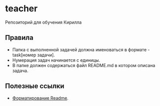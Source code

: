 # teacher
Репозиторий для обучения Кирилла


## Правила
- Папка с выполненной задачей должна именоваться в формате - task[номер задачи].
- Нумерация задач начинается с единицы.
- В папке должен содержаться файл README.md в котором описана задача. 

## Полезные ссылки
- [Форматирование Readme](https://docs.github.com/en/github/writing-on-github/basic-writing-and-formatting-syntax).

